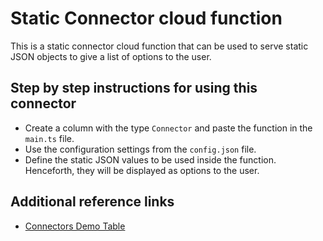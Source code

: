 # Static Connector cloud function

This is a static connector cloud function that can be used to serve static JSON objects to give a list of options to the user.

## Step by step instructions for using this connector

- Create a column with the type `Connector` and paste the function in the `main.ts` file.
- Use the configuration settings from the `config.json` file.
- Define the static JSON values to be used inside the function. Henceforth, they will be displayed as options to the user.

## Additional reference links

- [Connectors Demo Table](https://demo.rowy.io/table/connectors)